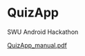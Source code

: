 # QuizApp
SWU Android Hackathon

[QuizApp_manual.pdf](https://github.com/nanna29/QuizApp/files/10833081/QuizApp_manual.pdf)
